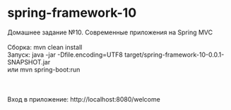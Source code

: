 # spring-framework-10
Домашнее задание №10. Современные приложения на Spring MVC <br /><br />
Сборка: mvn clean install <br />
Запуск: java -jar -Dfile.encoding=UTF8 target/spring-framework-10-0.0.1-SNAPSHOT.jar<br />
или mvn spring-boot:run <br />
<br />    
<br />
Вход в приложение: http://localhost:8080/welcome